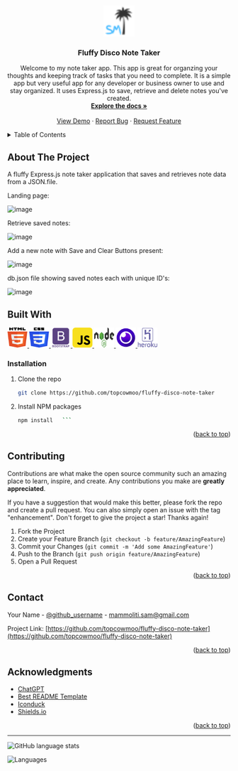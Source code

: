 <br />
<div align="center">
  <a href="https://github.com/topcowmoo/fluffy-disco-note-taker">
    <img src="./public/assets/images/favicon-32x32.png" alt="Logo" width="70" height="70">
  </a>

<h3 align="center">Fluffy Disco Note Taker</h3>

  <p align="center">
    Welcome to my note taker app. This app is great for organzing your thoughts and keeping track of tasks that you need to complete. It is a simple app but very useful app for any developer or business owner to use and stay organized. It uses Express.js to save, retrieve and delete notes you've created.
    <br />
    <a href="https://github.com/topcowmoo/fluffy-disco-note-taker"><strong>Explore the docs »</strong></a>
    <br />
    <br />
    <a href="https://github.com/topcowmoo/fluffy-disco-note-taker">View Demo</a>
    ·
    <a href="https://github.com/topcowmoo/fluffy-disco-note-taker/issues">Report Bug</a>
    ·
    <a href="https://github.com/topcowmoo/fluffy-disco-note-taker/issues">Request Feature</a>
  </p>
</div>

<!-- TABLE OF CONTENTS -->
<details>
  <summary>Table of Contents</summary>
  <ol>
    <li>
      <a href="#about-the-project">About The Project</a>
      <ul>
        <li><a href="#built-with">Built With</a></li>
      </ul>
    </li>
    <li>
        <li><a href="#installation">Installation</a></li>
      </ul>
    </li>
    <li><a href="#contributing">Contributing</a></li>
    <li><a href="#contact">Contact</a></li>
    <li><a href="#acknowledgments">Acknowledgments</a></li>
  </ol>
</details>

<!-- ABOUT THE PROJECT -->

## About The Project

A fluffy Express.js note taker application that saves and retrieves note data from a JSON.file.

Landing page:

![image](https://github.com/topcowmoo/fluffy-disco-note-taker/assets/149528212/710c02b8-5ca9-414b-be6c-df19fb7b6118)

Retrieve saved notes:

![image](https://github.com/topcowmoo/fluffy-disco-note-taker/assets/149528212/08364672-5017-4f93-bcab-81572fa2fc77)

Add a new note with Save and Clear Buttons present:

![image](https://github.com/topcowmoo/fluffy-disco-note-taker/assets/149528212/fd3ba555-1aeb-4db3-961b-93d9649a6dfa)

db.json file showing saved notes each with unique ID's:

![image](https://github.com/topcowmoo/fluffy-disco-note-taker/assets/149528212/719a7feb-9c5d-469e-ab02-8ad5a3542018)

## Built With

<a href="HTML-url">
  <img src="./public/assets/images/html-5.png" alt="Alt text" width="45" height="45">
  <img src="./public/assets/images/css-3.png" alt="Alt text" width="45" height="45">
  <img src="./public/assets/images/bootstrap-plain-wordmark.png" alt="Alt text" width="45" height="45">
  <img src="./public/assets/images/javascript.png" alt="Alt text" width="45" height="45">
  <img src="/./public/assets/images/nodejs.png" alt="Alt text" width="45" height="45">
  <img src="./public/assets/images/apps-insomnia.png" alt="Alt text" width="45" height="45">
  <img src="./public/assets/images/heroku-original-wordmark.png" alt="Alt text" width="45" height="45">
</a>

### Installation

1. Clone the repo
   ```sh
   git clone https://github.com/topcowmoo/fluffy-disco-note-taker
   ```
2. Install NPM packages
   ````sh
   npm install   ```
   ````

<p align="right">(<a href="#readme-top">back to top</a>)</p>

<!-- CONTRIBUTING -->

## Contributing

Contributions are what make the open source community such an amazing place to learn, inspire, and create. Any contributions you make are **greatly appreciated**.

If you have a suggestion that would make this better, please fork the repo and create a pull request. You can also simply open an issue with the tag "enhancement".
Don't forget to give the project a star! Thanks again!

1. Fork the Project
2. Create your Feature Branch (`git checkout -b feature/AmazingFeature`)
3. Commit your Changes (`git commit -m 'Add some AmazingFeature'`)
4. Push to the Branch (`git push origin feature/AmazingFeature`)
5. Open a Pull Request

<p align="right">(<a href="#readme-top">back to top</a>)</p>

<!-- CONTACT -->

## Contact

Your Name - [@github_username](https://github.com/topcowmoo) - mammoliti.sam@gmail.com

Project Link: [https://github.com/topcowmoo/fluffy-disco-note-taker](https://github.com/topcowmoo/fluffy-disco-note-taker)

<p align="right">(<a href="#readme-top">back to top</a>)</p>

<!-- ACKNOWLEDGMENTS -->

## Acknowledgments

- [ChatGPT](https://chat.openai.com/)
- [Best README Template](https://github.com/othneildrew/Best-README-Template)
- [Iconduck](https://iconduck.com/)
- [Shields.io](https://shields.io/)

<p align="right">(<a href="#readme-top">back to top</a>)</p>

---

![GitHub language stats](https://img.shields.io/github/languages/top/topcowmoo/fluffy-disco-note-taker)

![Languages](https://img.shields.io/github/languages/count/topcowmoo/fluffy-disco-note-taker)
